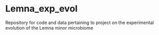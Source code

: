 # Lemna_exp_evol
Repository for code and data pertaining to project on the experimental evolution of the Lemna minor microbiome
